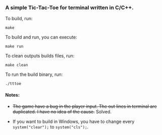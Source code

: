 ### A simple Tic-Tac-Toe for terminal written in C/C++.

To build, run:

	make
	
To build and run, you can execute:

	make run
	
To clean outputs builds files, run:

	make clean
	
To run the build binary, run:
	
	./tttoe

#### Notes:

* ~~The game have a bug in the player input. The out lines in terminal are duplicated. I have no idea of the cause.~~
Solved.


* If you want to build in Windows, you have to 
change every `system("clear");` to 
`system("cls");`.
